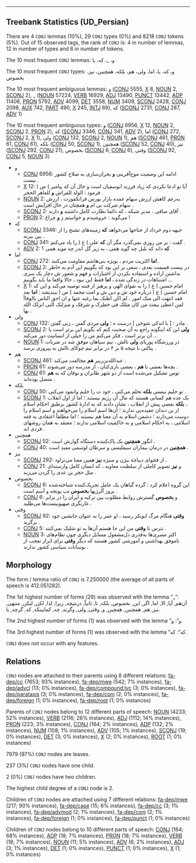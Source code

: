 

--------------------------------------------------------------------------------

## Treebank Statistics (UD_Persian)

There are 4 `CONJ` lemmas (10%), 29 `CONJ` types (0%) and 8218 `CONJ` tokens (5%).
Out of 15 observed tags, the rank of `CONJ` is: 4 in number of lemmas, 12 in number of types and 6 in number of tokens.

The 10 most frequent `CONJ` lemmas: و، _، که، یا

The 10 most frequent `CONJ` types:  و، که، یا، اما، ولی، هم، بلکه، همچنین، نیز، بخصوص

The 10 most frequent ambiguous lemmas: و ([CONJ]() 5555, [X]() 8, [NOUN]() 2, [SCONJ]() 2), _ ([NOUN]() 57224, [VERB]() 16929, [ADJ]() 13490, [PUNCT]() 13442, [ADP]() 11406, [PRON]() 5792, [ADV]() 4099, [DET]() 3558, [NUM]() 3409, [SCONJ]() 2428, [CONJ]() 2098, [AUX]() 742, [PART]() 490, [X]() 245, [INTJ]() 69), که ([SCONJ]() 2731, [CONJ]() 287, [ADV]() 1)

The 10 most frequent ambiguous types:  و ([CONJ]() 6956, [X]() 12, [NOUN]() 2, [SCONJ]() 2, [PRON]() 2), که ([SCONJ]() 3346, [CONJ]() 341, [ADV]() 2), اما ([CONJ]() 272, [SCONJ]() 2, [X]() 1), ولی ([CONJ]() 132, [SCONJ]() 2, [NOUN]() 1), هم ([SCONJ]() 461, [PRON]() 61, [CONJ]() 61), بلکه ([CONJ]() 50, [SCONJ]() 1), همچنین ([SCONJ]() 52, [CONJ]() 40), نیز ([SCONJ]() 292, [CONJ]() 21), بخصوص ([SCONJ]() 6, [CONJ]() 6), وقتی ([SCONJ]() 92, [CONJ]() 5, [NOUN]() 3)


* و
  * [CONJ]() 6956: ادامه این وضعیت موج‌آفرینی <b>و</b> بحران‌سازی به صلاح کشور نیست .
  * [X]() 12: آیا تو ادعا نکردی که زیاد فرزند ابوسفیان است و حال آن که پیامبر ) ص ( فرمود : الولد للفراش <b>و</b> للعاهر الحجر .
  * [NOUN]() 2: به‌رغم کاهش ارزش سهام عمده بازار بورس فرانکفورت ، ارزش سهام شرکت بی ام <b>و</b> همچنان در حال افزایش است .
  * [SCONJ]() 2: آقای صافی ، مدیر شبکه ، که دائما نظارت کامل داشتند <b>و</b> دارند .
  * [PRON]() 2: می‌گوید : خروشیدم و خواستم ز <b>و</b> چراغ !
* که
  * [SCONJ]() 3346: جبهه دوم خرداد از جناحها می‌خواهد <b>که</b> زمینه‌های تشنج را از بین ببرند .
  * [CONJ]() 341: گفت : بر من روزی نمی‌گذرد مگر آن <b>که</b> علی ) ع ( را یاد می‌کنم .
  * [ADV]() 2: <b>که</b> داند که بلبل چه گوید همی ، به زیر گل اندر چه موید همی ؟
* اما
  * [CONJ]() 272: <b>اما</b> اکثریت مردم ، بویژه بنی‌هاشم مقاومت می‌کنند .
  * [SCONJ]() 2: در بیست قسمت بعدی ، سعی بر این بود که بگوییم این آدم به خاطر نداشتن اراده و استفاده نکردن از اختیارات و فهم و شعور ش دچار یک سری اشتباهات در زندگی شده ، <b>اما</b> فقط این نبود ، حالا واقعا ما باید بگوییم …
  * [X]() 1: امام حسین ) ع ( را به تقوای الهی و پرهیز از فتنه توصیه می‌کند و این که امام حسین ) ع ( درباره خود ش و دین ش و امت محمد ) ص ( بیندیشد : <b>اما</b> بعد فقد انتهت الی منک امور ، لم اکن اظنک بما رغبه عنها و ان احق الناس بالوفاأ لمن اعطی بیعث من کان مثلک فی خطرک و شرفک و منزلتک التی انزلک الله بها .
* ولی
  * [CONJ]() 132: مادر : [ با اندکی شوخی ] درست ه ؛ <b>ولی</b> مردی گفتن ، زنی گفتن .
  * [SCONJ]() 2: <b>ولی</b> این که اینگونه راجع به آن صحبت کنم که بگویم این برتر است یا آن برتر است ، فکر می‌کنم من را خیلی از انسانیت دور می‌کند …
  * [NOUN]() 1: در ورزشگاه پوریای <b>ولی</b> تالش ، تیم سپاهان موفق شد در ضربات پنالتی با نتیجه ۵ بر ۴ در برابر تیم چوکای تالش به پیروزی برسد .
* هم
  * [SCONJ]() 461: عبدالله‌بن‌زبیر <b>هم</b> مخالفت می‌کند .
  * [PRON]() 61: بچه‌ها بعضی با <b>هم</b> ، بعضی بازی‌کنان ، از مدرسه دور می‌شوند .
  * [CONJ]() 61: توس تشکیل می‌شده است از دو شهر طابران و نوقان که به <b>هم</b> متصل بوده‌اند .
* بلکه
  * [CONJ]() 50: تو حلیم نیستی <b>بلکه</b> تحلم می‌کنی ، خود ت را حلیم وانمود می‌کنی .
  * [SCONJ]() 1: یک عده هم کسانی هستند که مال آن رژیم نیستند ؛ اما از اول انقلاب ، <b>بلکه</b> بعضی پیش از انقلاب ، نشان دادند که به ادارهٔ کشور برطبق احکام اسلام از بن دندان عقیده‌یی ندارند ؛ آن‌ها اسم اسلام را می‌خواهند و اسم اسلام را دوست می‌دارند ؛ دشمن اسلام به آن معنا هم نیستند ؛ اما مطلقاً اعتقادی به فقه اسلامی ، به احکام اسلامی و به حاکمیت اسلامی ندارند ؛ معتقد به همان روشهای فردی‌ اند .
* همچنین
  * [SCONJ]() 52: انگور <b>همچنین</b> یک پاک‌کننده دستگاه گوارش است .
  * [CONJ]() 40: <b>همچنین</b> در درمان بیماران سیفلیسی و سرطان لوسمی مفید است .
* نیز
  * [SCONJ]() 292: از فحوای دیباچهٔ بیژن و منیژه <b>نیز</b> همین معنا می‌تراود .
  * [CONJ]() 21: و <b>نیز</b> تصویر کاملی از سلطنت معاویه ، که انسان کامل وارسته‌ای مثل حجر بن عدی را گردن می‌زند .
* بخصوص
  * [SCONJ]() 6: این گروه اعلام کرد : گرده گیاهان یک عامل تحریک‌کننده شناخته‌شده بروز آلرژیها <b>بخصوص</b> تب یونجه و آسم است .
  * [CONJ]() 6: و <b>بخصوص</b> گسترش روابط مطلوب بین ترکیه و ایران را در برابر غارتگری صهیونیست‌ها می‌طلبد .
* وقتی
  * [SCONJ]() 92: <b>وقتی</b> هنگام مرگ ابوبکر رسید ، او عمر را به عنوان جانشین خود برگزید .
  * [CONJ]() 5: نترس تا <b>وقتی</b> من این جا هستم آن‌ها به تو شلیک نمی‌کنند .
  * [NOUN]() 3: اکثر مصری‌ها به‌قدری دل‌مشغول مسایل دیگری چون نظام‌های ناموفق بهداشتی و آموزشی کشور هستند که دیگر <b>وقتی</b> برای ابراز تعجب از نوسانات سیاسی کشور ندارند .

## Morphology

The form / lemma ratio of `CONJ` is 7.250000 (the average of all parts of speech is 412.051282).

The 1st highest number of forms (29) was observed with the lemma “_”: آن‌هم, آیا, الا, اما, اگر, این, بخصوص, بلکه, تا, ثانیاً, در‌نتیجه, زیرا, لذا, لکن, لیکن, منتهی, نیز, هم, همچنین, همچین, و, وقتی, ولی, وگرنه, چه, کمایینکه, که, گرچه, یا.

The 2nd highest number of forms (1) was observed with the lemma “و”: و.

The 3rd highest number of forms (1) was observed with the lemma “که”: که.

`CONJ` does not occur with any features.


## Relations

`CONJ` nodes are attached to their parents using 8 different relations: [fa-dep/cc]() (7653; 93% instances), [fa-dep/mwe]() (542; 7% instances), [fa-dep/advcl]() (13; 0% instances), [fa-dep/compound:lvc]() (3; 0% instances), [fa-dep/parataxis]() (3; 0% instances), [fa-dep/conj]() (2; 0% instances), [fa-dep/foreign]() (1; 0% instances), [fa-dep/root]() (1; 0% instances)

Parents of `CONJ` nodes belong to 12 different parts of speech: [NOUN]() (4233; 52% instances), [VERB]() (2116; 26% instances), [ADJ]() (1112; 14% instances), [PRON]() (223; 3% instances), [CONJ]() (164; 2% instances), [ADP]() (132; 2% instances), [NUM]() (108; 1% instances), [ADV]() (105; 1% instances), [SCONJ]() (19; 0% instances), [DET]() (3; 0% instances), [X]() (2; 0% instances), [ROOT]() (1; 0% instances)

7979 (97%) `CONJ` nodes are leaves.

237 (3%) `CONJ` nodes have one child.

2 (0%) `CONJ` nodes have two children.

The highest child degree of a `CONJ` node is 2.

Children of `CONJ` nodes are attached using 7 different relations: [fa-dep/mwe]() (217; 90% instances), [fa-dep/case]() (15; 6% instances), [fa-dep/cc]() (3; 1% instances), [fa-dep/advmod]() (2; 1% instances), [fa-dep/conj]() (2; 1% instances), [fa-dep/foreign]() (1; 0% instances), [fa-dep/punct]() (1; 0% instances)

Children of `CONJ` nodes belong to 10 different parts of speech: [CONJ]() (164; 68% instances), [ADP]() (18; 7% instances), [PRON]() (18; 7% instances), [VERB]() (18; 7% instances), [NOUN]() (11; 5% instances), [ADV]() (6; 2% instances), [ADJ]() (3; 1% instances), [DET]() (1; 0% instances), [PUNCT]() (1; 0% instances), [X]() (1; 0% instances)

